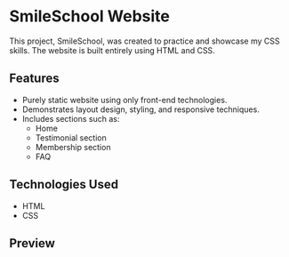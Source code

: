 # SmileSchool Website

This project, SmileSchool, was created to practice and showcase my CSS skills. The website is built entirely using HTML and CSS.

## Features

- Purely static website using only front-end technologies.
- Demonstrates layout design, styling, and responsive techniques.
- Includes sections such as:
  - Home
  - Testimonial section
  - Membership section
  - FAQ

## Technologies Used

- HTML
- CSS

## Preview
